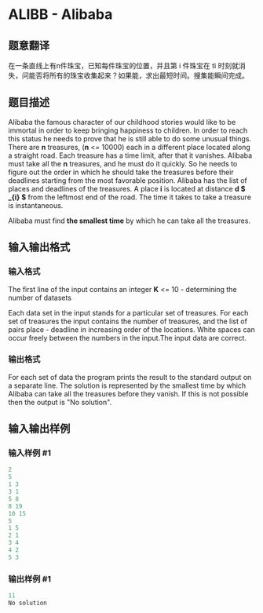 # ALIBB - Alibaba

## 题意翻译

在一条直线上有n件珠宝，已知每件珠宝的位置，并且第 i 件珠宝在 ti 时刻就消失，问能否将所有的珠宝收集起来？如果能，求出最短时间。搜集能瞬间完成。

## 题目描述

Alibaba the famous character of our childhood stories would like to be immortal in order to keep bringing happiness to children. In order to reach this status he needs to prove that he is still able to do some unusual things. There are **n** treasures, (**n** <= 10000) each in a different place located along a straight road. Each treasure has a time limit, after that it vanishes. Alibaba must take all the **n** treasures, and he must do it quickly. So he needs to figure out the order in which he should take the treasures before their deadlines starting from the most favorable position. Alibaba has the list of places and deadlines of the treasures. A place **i** is located at distance **d $ _{i} $** from the leftmost end of the road. The time it takes to take a treasure is instantaneous.

Alibaba must find **the smallest time** by which he can take all the treasures.

## 输入输出格式

### 输入格式

 The first line of the input contains an integer **K** <= 10 - determining the number of datasets

Each data set in the input stands for a particular set of treasures. For each set of treasures the input contains the number of treasures, and the list of pairs place - deadline in increasing order of the locations. White spaces can occur freely between the numbers in the input.The input data are correct.

### 输出格式

For each set of data the program prints the result to the standard output on a separate line. The solution is represented by the smallest time by which Alibaba can take all the treasures before they vanish. If this is not possible then the output is "No solution".

## 输入输出样例

### 输入样例 #1

```cpp
2
5
1 3
3 1
5 8
8 19
10 15
5
1 5
2 1
3 4
4 2
5 3
```


### 输出样例 #1

```cpp
11
No solution
```


